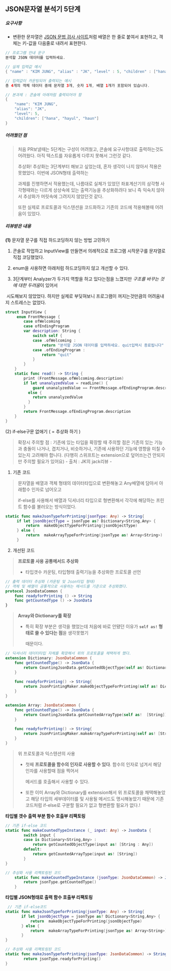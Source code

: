 ## JSON문자열 분석기 5단계



##### 요구사항

* 변환한 문자열은 [JSON 문법 검사 사이트](https://jsonlint.com)처럼 배열은 한 줄로 붙여서 표현하고, 객체는 키-값을 다음줄로 내려서 표현한다.

```swift
// 프로그램 안내 문구
분석할 JSON 데이터를 입력하세요.

// 실제 입력값 예시
{ "name" : "KIM JUNG", "alias" : "JK", "level" : 5, "children" : ["hana", "hayul", "haun"] }

// 입력값이 카운팅되어 출력되는 예시
총 4개의 객체 데이터 중에 문자열 3개, 숫자 1개, 배열 1개가 포함되어 있습니다.

// 본과제 : 콘솔에 아래처럼 출력되어야 함
{
    "name": "KIM JUNG",
    "alias": "JK",
    "level": 5,
    "children": ["hana", "hayul", "haun"]
}
```



##### 어려웠던 점

> 처음 PR보낼때는 5단계는 구성이 어려웠고, 콘솔에 요구사항대로 출력하는것도 어려웠다. 아직 텍스트를 자유롭게 다루지 못해서 그런것 같다.
>
> 추상화! 추상화는 3단계부터 해보고 싶었는데, 혼자 생각이 나지 않아서 적용은 못했었다. 이번에 JSON형태 출력하는
>
> 과제를 진행하면서 적용했는데, 나름대로 실체가 있었던 좌표계산기의 삼각형 사각형때와는 다르게 상상속에 있는 출력기능을 추상화하려다 보니 즉 익숙치 않아서 추상화가 머릿속에 그려지지 않았던것 같다.
>
> 또한 실제로 프로토콜과 익스텐션을 코드화하고 기존의 코드에 적용해볼때 어려움이 있었다.



##### 리뷰받은 내용

**(1)** 문자열 문구를 직접 하드코딩하지 않는 방법 고민하기

  1) 콘솔로 작업하고 InputView를 만들면서 의례적으로 프로그램 시작문구를 문자열로 직접 코딩했었다.

  2) enum을 사용하면 아래처럼 하드코딩하지 않고 개선할 수 있다.

  2) 3단계부터 Analyzer가 두가지 역할을 하고 있다는점을 느꼈지만 *구조를 바꾸는 것에 대한 두려움*이 있어서

​      시도해보지 않았었다. 하지만 실제로 부딪혀보니 프로그램이 꺼지는것만큼의 어려움내지 스트레스는 없었다.



```swift
struct InputView {
     enum FrontMessage {
        case ofWelcoming
        case ofEndingProgram
        var description: String {
            switch self {
            case .ofWelcoming :
                return "분석할 JSON 데이터를 입력하세요. quit입력시 종료됩니다"
            case .ofEndingProgram :
                return "quit"
            }
        }
    }
    static func read() -> String {
        print (FrontMessage.ofWelcoming.description)
        if let unanalyzedValue = readLine() {
            guard unanalyzedValue == FrontMessage.ofEndingProgram.description 
          else { 				
            return unanalyzedValue 
          }
        }
        return FrontMessage.ofEndingProgram.description
    }
}
```



(2) if-else구문 없애기 ( = 추상화 하기 )

> 확장시 주의할 점 : 기존에 있는 타입을 확장할 때 주의할 점은 기존의 있는 기능과 충돌이 나거나, 겹치거나, 비슷하거나, 기존에 사용하던 기능에 영향을 미칠 수 있는지 고려해야 합니다. (다행히 스위프트는 extension으로 덮어쓰는건 안되지만 주의할 필요가 있어요) - 출처 : JK의 jack리뷰 -

 1) 기존 코드

> 문자열을 배열과 객체 형태의 데이터타입으로 변환해놓고 Any배열에 담아서 아래함수 인자로 넘어오고
>
> if-else를 사용해서 배열과 딕셔너리 타입으로 형변환해서 각각에 해당하는 프린트 함수를 불러오는 방식이었다.

 ```swift
static func makeJsonTypeforPrinting(jsonType: Any) -> String{
      if let jsonObjectType = jsonType as? Dictionary<String,Any> {
          return  makeObjectTypeForPrinting(jsonObjectType)
      } else {
          return  makeArrayTypeForPrinting(jsonType as! Array<String>)
      }
 ```



 2) 개선된 코드

> **프로토콜 사용 공통메서드 추상화**
>
> - 타입갯수 카운팅, 타입형태 출력기능을 추상화한 프로토콜 선언

```swift
// 출력 데이터 추상화 (카운팅 및 Json타입 형태)
// 객체 및 배열이 공통적으로 사용하는 메서드를 기준으로 추상화했다. 
protocol JsonDataCommon {
    func readyforPrinting () -> String
    func getCountedType () -> JsonData
}
```



> **Array와 Dictionary를 확장**
>
> * 특히 확장 부분은 생각을 했었는데 처음에 바로 안됐던 이유가 **``self as!`` 형태로 쓸 수 있다는 점**을 생각못했기
>
>   때문이다.

```swift
// 딕셔너리 데이터타입 자체를 확장해서 위의 프로토콜을 채택하게 했다.
extension Dictionary: JsonDataCommon {
    func getCountedType() -> JsonData {
        return CountingJsonData.getCountedObjectType(self as! Dictionary<String, Any>)
    }
    
    func readyforPrinting() -> String{
        return JsonPrintingMaker.makeObjectTypeForPrinting(self as! Dictionary<String, Any>)
    }
}

extension Array: JsonDataCommon {
    func getCountedType() -> JsonData {
        return CountingJsonData.getCountedArrayType(self as!  [String])
    }
    
    func readyforPrinting() -> String{
        return JsonPrintingMaker.makeArrayTypeForPrinting(self as! [String])
    }
}
```



> 위 프로토콜과 익스텐션의 사용
>
> * 첫째 **프로토콜을 함수의 인자로 사용할 수 있다**. 함수의 인자로 넘겨서 해당 인자를 사용할때 점을 찍어서
>
>   메서드를 호출해서 사용할 수 있다. 
>
> * 또한 이미 Array와 Dictionary를 extension해서 위 프로토콜을 채택해놓았고 해당 타입의 세부데이터를 및 사용될 메서드도 명시해놓았기 때문에 기존 코드처럼 if-else로 구분할  필요가 없고 형변환할 필요가 없다.!



**타입별 갯수 출력 부분 함수 호출부 리팩토링**

```swift
// 기존 if-else 코드
static func makeCountedTypeInstance (_ input: Any) -> JsonData {
        switch input {
        case is Dictionary<String,Any> :
            return getCountedObjectType(input as! [String : Any])
        default:
            return getCountedArrayType(input as! [String])
        }
}

// 추상화 사용 리팩토링된 코드
    static func makeCountedTypeInstance (jsonType: JsonDataCommon) -> JsonData {
        return jsonType.getCountedType()
    }
```



**타입별 JSON형태로 출력 함수 호출부 리팩토링**

```swift
 // 기존 if-else코드
static func makeJsonTypeforPrinting(jsonType: Any) -> String{
       if let jsonObjectType = jsonType as? Dictionary<String,Any> {
           return  makeObjectTypeForPrinting(jsonObjectType)
       } else {
           return  makeArrayTypeForPrinting(jsonType as! Array<String>)
       }
}

// 추상화 사용 리팩토링된 코드
static func makeJsonTypeforPrinting(jsonType: JsonDataCommon) -> String {
        return jsonType.readyforPrinting()
}
```
